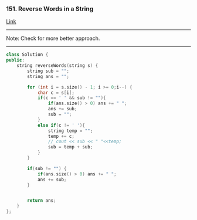 ### 151. Reverse Words in a String

[Link](https://leetcode.com/problems/reverse-words-in-a-string/?envType=study-plan-v2&envId=top-interview-150)

---

Note: Check for more better approach.

---

```cpp
class Solution {
public:
    string reverseWords(string s) {
        string sub = "";
        string ans = "";

        for (int i = s.size() - 1; i >= 0;i--) {
            char c = s[i];
            if(c == ' ' && sub != ""){
                if(ans.size() > 0) ans += " ";
                ans += sub;
                sub = "";
            }
            else if(c != ' '){
                string temp = "";
                temp += c;
                // cout << sub << " "<<temp;
                sub = temp + sub;
            }
        }

        if(sub != "") {
            if(ans.size() > 0) ans += " ";
            ans += sub;
        }


        return ans;
    }
};
```
